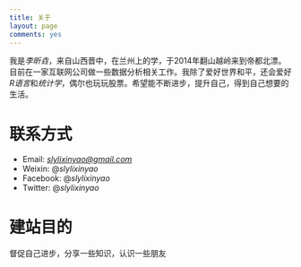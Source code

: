 ```yaml
---
title: 关于
layout: page
comments: yes
---
```


我是*李昕垚*，来自山西晋中，在兰州上的学，于2014年翻山越岭来到帝都北漂。目前在一家互联网公司做一些数据分析相关工作。我除了爱好世界和平，还会爱好*R语言*和*统计学*，偶尔也玩玩股票。希望能不断进步，提升自己，得到自己想要的生活。

# 联系方式

- Email: *slylixinyao@gmail.com*
- Weixin: @*slylixinyao*
- Facebook: @*slylixinyao*
- Twitter: @*slylixinyao*

# 建站目的

督促自己进步，分享一些知识，认识一些朋友
